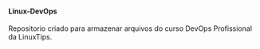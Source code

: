 #### Linux-DevOps ####
Repositorio criado para armazenar arquivos do curso DevOps Profissional da LinuxTips.

